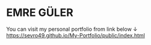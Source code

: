 # EMRE GÜLER
You can visit my personal portfolio from link below &#8595;
<br>
https://sevro49.github.io/My-Portfolio/public/index.html

